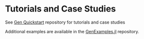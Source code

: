 # Tutorials and Case Studies

See [Gen Quickstart](https://github.com/probcomp/gen-quickstart) repository for tutorials and case studies

Additional examples are available in the [GenExamples.jl](https://github.com/probcomp/GenExamples.jl) repository.
